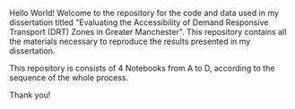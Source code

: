 Hello World! Welcome to the repository for the code and data used in my dissertation titled "Evaluating the Accessibility of Demand Responsive Transport (DRT) Zones in Greater Manchester". This repository contains all the materials necessary to reproduce the results presented in my dissertation.

This repository is  consists of 4 Notebooks from A to D, according to the sequence of the whole process.

Thank you!

